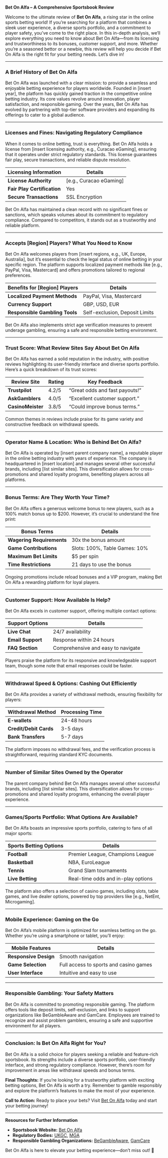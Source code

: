 **Bet On Alfa – A Comprehensive Sportsbook Review**  

Welcome to the ultimate review of **Bet On Alfa**, a rising star in the online sports betting world! If you’re searching for a platform that combines a sleek user experience, a diverse sports portfolio, and a commitment to player safety, you’ve come to the right place. In this in-depth analysis, we’ll explore everything you need to know about Bet On Alfa—from its licensing and trustworthiness to its bonuses, customer support, and more. Whether you’re a seasoned bettor or a newbie, this review will help you decide if Bet On Alfa is the right fit for your betting needs. Let’s dive in!  

---

### **A Brief History of Bet On Alfa**  
Bet On Alfa was launched with a clear mission: to provide a seamless and enjoyable betting experience for players worldwide. Founded in [insert year], the platform has quickly gained traction in the competitive online betting industry. Its core values revolve around innovation, player satisfaction, and responsible gaming. Over the years, Bet On Alfa has evolved by partnering with top-tier software providers and expanding its offerings to cater to a global audience.  

---

### **Licenses and Fines: Navigating Regulatory Compliance**  
When it comes to online betting, trust is everything. Bet On Alfa holds a license from [insert licensing authority, e.g., Curacao eGaming], ensuring that it operates under strict regulatory standards. This license guarantees fair play, secure transactions, and reliable dispute resolution.  

| **Licensing Information** | **Details** |  
|---------------------------|-------------|  
| **License Authority**      | [e.g., Curacao eGaming] |  
| **Fair Play Certification**| Yes |  
| **Secure Transactions**    | SSL Encryption |  

Bet On Alfa has maintained a clean record with no significant fines or sanctions, which speaks volumes about its commitment to regulatory compliance. Compared to competitors, it stands out as a trustworthy and reliable platform.  

---

### **Accepts [Region] Players? What You Need to Know**  
Bet On Alfa welcomes players from [insert regions, e.g., UK, Europe, Australia], but it’s essential to check the legal status of online betting in your specific region. The platform supports localized payment methods like [e.g., PayPal, Visa, Mastercard] and offers promotions tailored to regional preferences.  

| **Benefits for [Region] Players** | **Details** |  
|----------------------------------|-------------|  
| **Localized Payment Methods**    | PayPal, Visa, Mastercard |  
| **Currency Support**             | GBP, USD, EUR |  
| **Responsible Gambling Tools**   | Self-exclusion, Deposit Limits |  

Bet On Alfa also implements strict age verification measures to prevent underage gambling, ensuring a safe and responsible betting environment.  

---

### **Trust Score: What Review Sites Say About Bet On Alfa**  
Bet On Alfa has earned a solid reputation in the industry, with positive reviews highlighting its user-friendly interface and diverse sports portfolio. Here’s a quick breakdown of its trust scores:  

| **Review Site** | **Rating** | **Key Feedback** |  
|-----------------|------------|------------------|  
| **Trustpilot**  | 4.2/5      | “Great odds and fast payouts!” |  
| **AskGamblers** | 4.0/5      | “Excellent customer support.” |  
| **CasinoMeister**| 3.8/5     | “Could improve bonus terms.” |  

Common themes in reviews include praise for its game variety and constructive feedback on withdrawal speeds.  

---

### **Operator Name & Location: Who is Behind Bet On Alfa?**  
Bet On Alfa is operated by [insert parent company name], a reputable player in the online betting industry with years of experience. The company is headquartered in [insert location] and manages several other successful brands, including [list similar sites]. This diversification allows for cross-promotions and shared loyalty programs, benefiting players across all platforms.  

---

### **Bonus Terms: Are They Worth Your Time?**  
Bet On Alfa offers a generous welcome bonus to new players, such as a 100% match bonus up to $200. However, it’s crucial to understand the fine print:  

| **Bonus Terms** | **Details** |  
|-----------------|-------------|  
| **Wagering Requirements** | 30x the bonus amount |  
| **Game Contributions**    | Slots: 100%, Table Games: 10% |  
| **Maximum Bet Limits**    | $5 per spin |  
| **Time Restrictions**     | 21 days to use the bonus |  

Ongoing promotions include reload bonuses and a VIP program, making Bet On Alfa a rewarding platform for loyal players.  

---

### **Customer Support: How Available Is Help?**  
Bet On Alfa excels in customer support, offering multiple contact options:  

| **Support Options** | **Details** |  
|---------------------|-------------|  
| **Live Chat**       | 24/7 availability |  
| **Email Support**   | Response within 24 hours |  
| **FAQ Section**     | Comprehensive and easy to navigate |  

Players praise the platform for its responsive and knowledgeable support team, though some note that email responses could be faster.  

---

### **Withdrawal Speed & Options: Cashing Out Efficiently**  
Bet On Alfa provides a variety of withdrawal methods, ensuring flexibility for players:  

| **Withdrawal Method** | **Processing Time** |  
|-----------------------|---------------------|  
| **E-wallets**         | 24-48 hours |  
| **Credit/Debit Cards**| 3-5 days |  
| **Bank Transfers**    | 5-7 days |  

The platform imposes no withdrawal fees, and the verification process is straightforward, requiring standard KYC documents.  

---

### **Number of Similar Sites Owned by the Operator**  
The parent company behind Bet On Alfa manages several other successful brands, including [list similar sites]. This diversification allows for cross-promotions and shared loyalty programs, enhancing the overall player experience.  

---

### **Games/Sports Portfolio: What Options Are Available?**  
Bet On Alfa boasts an impressive sports portfolio, catering to fans of all major sports:  

| **Sports Betting Options** | **Details** |  
|----------------------------|-------------|  
| **Football**               | Premier League, Champions League |  
| **Basketball**             | NBA, EuroLeague |  
| **Tennis**                 | Grand Slam tournaments |  
| **Live Betting**           | Real-time odds and in-play options |  

The platform also offers a selection of casino games, including slots, table games, and live dealer options, powered by top providers like [e.g., NetEnt, Microgaming].  

---

### **Mobile Experience: Gaming on the Go**  
Bet On Alfa’s mobile platform is optimized for seamless betting on the go. Whether you’re using a smartphone or tablet, you’ll enjoy:  

| **Mobile Features** | **Details** |  
|---------------------|-------------|  
| **Responsive Design**| Smooth navigation |  
| **Game Selection**   | Full access to sports and casino games |  
| **User Interface**   | Intuitive and easy to use |  

---

### **Responsible Gambling: Your Safety Matters**  
Bet On Alfa is committed to promoting responsible gaming. The platform offers tools like deposit limits, self-exclusion, and links to support organizations like BeGambleAware and GamCare. Employees are trained to recognize and assist problem gamblers, ensuring a safe and supportive environment for all players.  

---

### **Conclusion: Is Bet On Alfa Right for You?**  
Bet On Alfa is a solid choice for players seeking a reliable and feature-rich sportsbook. Its strengths include a diverse sports portfolio, user-friendly interface, and strong regulatory compliance. However, there’s room for improvement in areas like withdrawal speeds and bonus terms.  

**Final Thoughts:** If you’re looking for a trustworthy platform with exciting betting options, Bet On Alfa is worth a try. Remember to gamble responsibly and explore the platform’s features to make the most of your experience.  

**Call to Action:** Ready to place your bets? Visit [Bet On Alfa](https://www.betonalfa.com.cy) today and start your betting journey!  

---

**Resources for Further Information**  
- **Sportsbook Website:** [Bet On Alfa](https://www.betonalfa.com.cy)  
- **Regulatory Bodies:** [UKGC](https://www.gamblingcommission.gov.uk), [MGA](https://www.mga.org.mt)  
- **Responsible Gambling Organizations:** [BeGambleAware](https://www.begambleaware.org), [GamCare](https://www.gamcare.org.uk)  

Bet On Alfa is here to elevate your betting experience—don’t miss out! 🚀